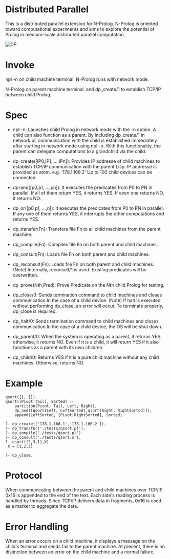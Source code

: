 # Distributed Parallel
This is a distributed parallel extension for N-Prolog. N-Prolog is oriented toward computational experiments and aims to explore the potential of Prolog in medium-scale distributed parallel computation.

![DP](para1.png)

# Invoke

npl -n on child machine terminal. N-Prolog runs with network mode.

N-Prolog on parent machine terminal. and dp_create/1 to establish TCP/IP between child Prolog.

# Spec

- npl -n: Launches child Prolog in network mode with the -n option.
A child can also function as a parent. By including dp_create/1 in network.pl, communication with the child is established immediately after starting in network mode using npl -n. With this functionality, the parent can delegate computations to a grandchild via the child.

- dp_create([IP0,IP1, …,IPn]): Provides IP addresse of child machines to establish TCP/IP communication with the parent Lisp. IP addresse is provided as atom. e.g. '178.1.166.2'
Up to 100 child devices can be connected.

- dp-and([p0,p1, ...,pn]): It executes the predicates from P0 to PN in parallel. If all of them return YES, it returns YES. If even one returns NO, it returns NO.

- dp_or([p0,p1, ...,n]): It executes the predicates from P0 to PN in parallel. If any one of them returns YES, it interrupts the other computations and returns YES.

- dp_transfer(Fn): Transfers file Fn to all child machines from the parent machine.

- dp_compile(Fn): Compiles file Fn on both parent and child machines.

- dp_consult(Fn): Loads file Fn on both parent and child machines.
    
- dp_reconsult(Fn): Loads file Fn on both parent and child machines.
    (Note) Internally, reconsult/1 is used. Existing predicates will be overwritten.

- dp_prove(Nth,Pred): Prove Predicate on the Nth child Prolog for testing.

- dp_close/0: Sends termination command to child machines and closes communication.In the case of a child device.
(Note) If halt is executed without performing dp_close, an error will occur. To terminate properly, dp_close is required.

- dp_halt/0: Sends termination command to child machines and closes communication.In the case of a child device, the OS will be shut down.

- dp_parent/0: When the system is operating as a parent, it returns YES; otherwise, it returns NO. Even if it is a child, it will return YES if it also functions as a parent with its own children.

- dp_child/0: Returns YES if it is a pure child machine without any child machines. Otherwise, returns NO.

    
# Example

```
qsort([], []). 
qsort([Pivot|Tail], Sorted) :-
    partition(Pivot, Tail, Left, Right),
    dp_and([qsort(Left, LeftSorted),qsort(Right, RightSorted)]),   
    append(LeftSorted, [Pivot|RightSorted], Sorted). 

?- dp_create(['178.1.166.1','178.1.166.2']).
?- dp_transfer('./tests/qsort.pl').
?- dp_compile('./tests/qsort.pl').
?- dp_consult('./tests/qsort.o').
?- qsort([2,3,1],X).
 X = [1,2,3] 

?- dp_close.
```

# Protocol
When communicating between the parent and child machines over TCP/IP, 0x16 is appended to the end of the text. Each side's reading process is handled by threads. Since TCP/IP delivers data in fragments, 0x16 is used as a marker to aggregate the data.

# Error Handling
When an error occurs on a child machine, it displays a message on the child's terminal and sends fail to the parent machine. At present, there is no distinction between an error on the child machine and a normal failure.

